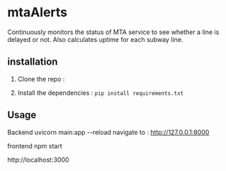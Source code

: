# mtaAlerts
Continuously monitors the status of MTA service to see whether a line is delayed or not. Also calculates uptime for each subway line. 

## installation 
1. Clone the repo : 

2. Install the dependencies : 
```pip install requirements.txt```

## Usage 
Backend 
uvicorn main:app --reload
navigate to : http://127.0.0.1:8000 

frontend 
npm start 

http://localhost:3000
